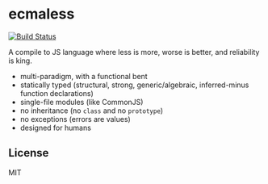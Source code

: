 # ecmaless

[![Build Status](https://travis-ci.org/farskipper/ecmaless.svg)](https://travis-ci.org/farskipper/ecmaless)

A compile to JS language where less is more, worse is better, and reliability is king.

* multi-paradigm, with a functional bent
* statically typed (structural, strong, generic/algebraic, inferred-minus function declarations)
* single-file modules (like CommonJS)
* no inheritance (no `class` and no `prototype`)
* no exceptions (errors are values)
* designed for humans

## License
MIT

